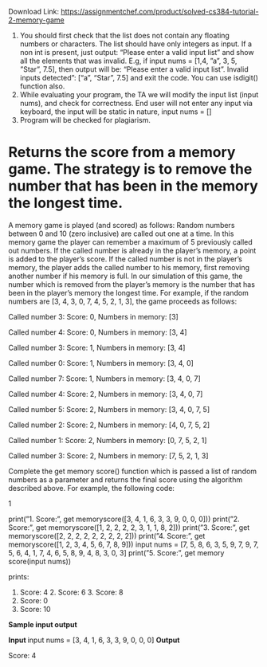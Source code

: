 Download Link: https://assignmentchef.com/product/solved-cs384-tutorial-2-memory-game
<br>
<ol>

 <li>You should first check that the list does not contain any floating numbers or characters. The list should have only integers as input. If a non int is present, just output: “Please enter a valid input list” and show all the elements that was invalid. E.g, if input nums = [1,4, ”a”, 3, 5, ”Star”, 7.5], then output will be: “Please enter a valid input list”. Invalid inputs detected”: [“a”, “Star”, 7.5] and exit the code. You can use isdigit() function also.</li>

 <li>While evaluating your program, the TA we will modify the input list (input nums), and check for correctness. End user will not enter any input via keyboard, the input will be static in nature, input nums = []</li>

 <li>Program will be checked for plagiarism.</li>

</ol>

# Returns the score from a memory game. The strategy is to remove the number that has been in the memory the longest time.

A memory game is played (and scored) as follows: Random numbers between 0 and 10 (zero inclusive) are called out one at a time. In this memory game the player can remember a maximum of 5 previously called out numbers. If the called number is already in the player’s memory, a point is added to the player’s score. If the called number is not in the player’s memory, the player adds the called number to his memory, first removing another number if his memory is full. In our simulation of this game, the number which is removed from the player’s memory is the number that has been in the player’s memory the longest time. For example, if the random numbers are [3, 4, 3, 0, 7, 4, 5, 2, 1, 3], the game proceeds as follows:

Called number 3: Score: 0, Numbers in memory: [3]

Called number 4: Score: 0, Numbers in memory: [3, 4]

Called number 3: Score: 1, Numbers in memory: [3, 4]

Called number 0: Score: 1, Numbers in memory: [3, 4, 0]

Called number 7: Score: 1, Numbers in memory: [3, 4, 0, 7]

Called number 4: Score: 2, Numbers in memory: [3, 4, 0, 7]

Called number 5: Score: 2, Numbers in memory: [3, 4, 0, 7, 5]

Called number 2: Score: 2, Numbers in memory: [4, 0, 7, 5, 2]

Called number 1: Score: 2, Numbers in memory: [0, 7, 5, 2, 1]

Called number 3: Score: 2, Numbers in memory: [7, 5, 2, 1, 3]

Complete the get memory score() function which is passed a list of random numbers as a parameter and returns the final score using the algorithm described above. For example, the following code:

1

print(”1. Score:”, get memoryscore([3, 4, 1, 6, 3, 3, 9, 0, 0, 0])) print(”2. Score:”, get memoryscore([1, 2, 2, 2, 2, 3, 1, 1, 8, 2])) print(”3. Score:”, get memoryscore([2, 2, 2, 2, 2, 2, 2, 2, 2])) print(”4. Score:”, get memoryscore([1, 2, 3, 4, 5, 6, 7, 8, 9])) input nums = [7, 5, 8, 6, 3, 5, 9, 7, 9, 7, 5, 6, 4, 1, 7, 4, 6, 5, 8, 9, 4, 8, 3, 0, 3] print(”5. Score:”, get memory score(input nums))

prints:

<ol>

 <li>Score: 4 2. Score: 6 3. Score: 8</li>

 <li>Score: 0</li>

 <li>Score: 10</li>

</ol>

<strong>Sample input output</strong>

<strong>Input </strong>input nums = [3, 4, 1, 6, 3, 3, 9, 0, 0, 0] <strong>Output</strong>

Score: 4